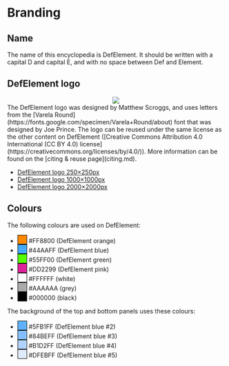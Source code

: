 # Branding

## Name
The name of this encyclopedia is DefElement. It should be written with a capital D and capital E, and with no space between Def and Element.

## DefElement logo
<div style='text-align:center'><img src='/logo-250.png'></div>
The DefElement logo was designed by Matthew Scroggs, and uses letters from the [Varela Round](https://fonts.google.com/specimen/Varela+Round/about) font
that was designed by Joe Prince.
The logo can be reused under the same license as the other content on DefElement
([Creative Commons Attribution 4.0 International (CC BY 4.0) license](https://creativecommons.org/licenses/by/4.0/)).
More information can be found on the [citing & reuse page](citing.md).

* [DefElement logo 250&times;250px](/logo-250.png)
* [DefElement logo 1000&times;1000px](/logo-1000.png)
* [DefElement logo 2000&times;2000px](/logo.png)

## Colours
The following colours are used on DefElement:

* <div style='border:1px solid black;width:20px;height:20px;background-color:#FF8800;display:inline-block;vertical-align:bottom'></div> #FF8800 (DefElement orange)
* <div style='border:1px solid black;width:20px;height:20px;background-color:#44AAFF;display:inline-block;vertical-align:bottom'></div> #44AAFF (DefElement blue)
* <div style='border:1px solid black;width:20px;height:20px;background-color:#55FF00;display:inline-block;vertical-align:bottom'></div> #55FF00 (DefElement green)
* <div style='border:1px solid black;width:20px;height:20px;background-color:#DD2299;display:inline-block;vertical-align:bottom'></div> #DD2299 (DefElement pink)
* <div style='border:1px solid black;width:20px;height:20px;background-color:#FFFFFF;display:inline-block;vertical-align:bottom'></div> #FFFFFF (white)
* <div style='border:1px solid black;width:20px;height:20px;background-color:#AAAAAA;display:inline-block;vertical-align:bottom'></div> #AAAAAA (grey)
* <div style='border:1px solid black;width:20px;height:20px;background-color:#000000;display:inline-block;vertical-align:bottom'></div> #000000 (black)

The background of the top and bottom panels uses these colours:

* <div style='border:1px solid black;width:20px;height:20px;background-color:#5FB1FF;display:inline-block;vertical-align:bottom'></div> #5FB1FF (DefElement blue #2)
* <div style='border:1px solid black;width:20px;height:20px;background-color:#84BEFF;display:inline-block;vertical-align:bottom'></div> #84BEFF (DefElement blue #3)
* <div style='border:1px solid black;width:20px;height:20px;background-color:#B1D2FF;display:inline-block;vertical-align:bottom'></div> #B1D2FF (DefElement blue #4)
* <div style='border:1px solid black;width:20px;height:20px;background-color:#DFEBFF;display:inline-block;vertical-align:bottom'></div> #DFEBFF (DefElement blue #5)
